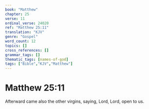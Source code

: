 ```yaml
---
book: "Matthew"
chapter: 25
verse: 11
ordinal_verse: 24020
ref: "Matthew 25:11"
translation: "KJV"
genre: "Gospel"
word_count: 12
topics: []
cross_references: []
grammar_tags: []
thematic_tags: [names-of-god]
tags: ["Bible","KJV","Matthew"]
---
```


# Matthew 25:11

Afterward came also the other virgins, saying, Lord, Lord, open to us.
